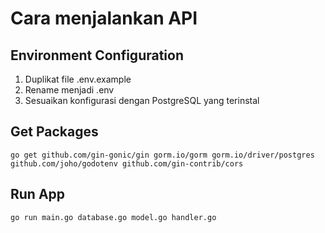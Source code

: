 # Cara menjalankan API

## Environment Configuration

1. Duplikat file .env.example
2. Rename menjadi .env
3. Sesuaikan konfigurasi dengan PostgreSQL yang terinstal

## Get Packages

```
go get github.com/gin-gonic/gin gorm.io/gorm gorm.io/driver/postgres github.com/joho/godotenv github.com/gin-contrib/cors
```

## Run App

```
go run main.go database.go model.go handler.go
```
